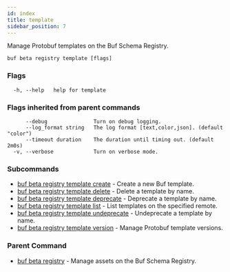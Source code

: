 ```yaml
---
id: index
title: template
sidebar_position: 7
---
```

Manage Protobuf templates on the Buf Schema Registry.

```
buf beta registry template [flags]
```

### Flags

```
  -h, --help   help for template
```

### Flags inherited from parent commands

```
      --debug               Turn on debug logging.
      --log_format string   The log format [text,color,json]. (default "color")
      --timeout duration    The duration until timing out. (default 2m0s)
  -v, --verbose             Turn on verbose mode.
```

### Subcommands

* [buf beta registry template create](create.md)	 - Create a new Buf template.
* [buf beta registry template delete](delete.md)	 - Delete a template by name.
* [buf beta registry template deprecate](deprecate.md)	 - Deprecate a template by name.
* [buf beta registry template list](list.md)	 - List templates on the specified remote.
* [buf beta registry template undeprecate](undeprecate.md)	 - Undeprecate a template by name.
* [buf beta registry template version](version/index.md)	 - Manage Protobuf template versions.

### Parent Command

* [buf beta registry](index.md)	 - Manage assets on the Buf Schema Registry.
